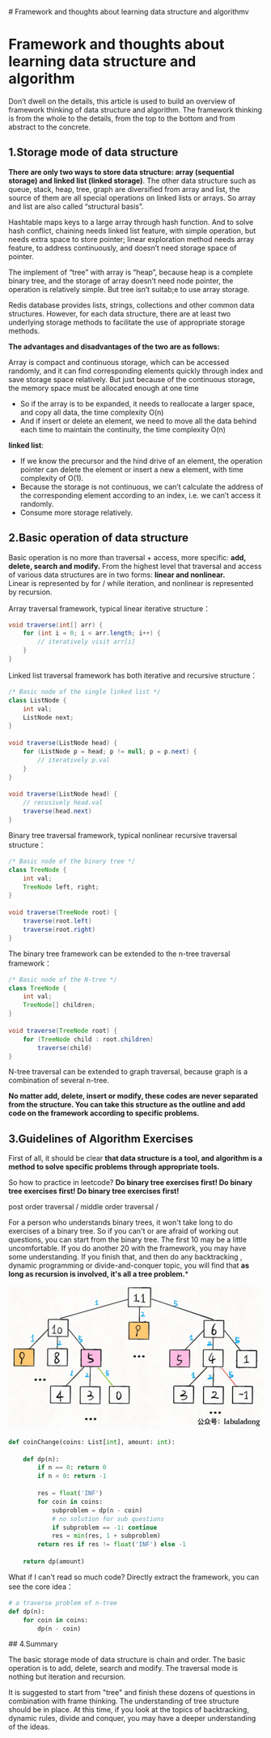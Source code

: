 \# Framework and thoughts about learning data structure and algorithmv

# Framework and thoughts about learning data structure and algorithm

Don’t dwell on the details, this article is used to build an overview of framework thinking of data structure and algorithm. The framework thinking is from the whole to the details, from the top to the bottom and from abstract to the concrete. 

## 1.Storage mode of data structure

**There are only two ways to store data structure: array (sequential storage) and linked list (linked storage)**. The other data structure such as queue, stack, heap, tree, graph are diversified from array and list, the source of them are all special operations on linked lists or arrays. So array and list are also called “structural basis”.

Hashtable maps keys to a large array through hash function. And to solve hash conflict, chaining needs linked list feature, with simple operation, but needs extra space to store pointer; linear exploration method needs array feature, to address continuously, and doesn’t need storage space of pointer.

The implement of “tree” with array is “heap”, because heap is a complete binary tree, and the storage of array doesn’t need node pointer, the operation is relatively simple. But tree isn’t suitab;e to use array storage. 

Redis database provides lists, strings, collections and other common data structures. However, for each data structure, there are at least two underlying storage methods to facilitate the use of appropriate storage methods.

**The advantages and disadvantages of the two are as follows:**

Array is compact and continuous storage, which can be accessed randomly, and it can find corresponding elements quickly through index and save storage space relatively. But just because of the continuous storage, the memory space must be allocated enough at one time 

- So if the array is to be expanded, it needs to reallocate a larger space, and copy all data, the time complexity O(n)
- And if insert or delete an element, we need to move all the data behind each time to maintain the continuity, the time complexity O(n)

**linked list**:

- If we know the precursor and the hind drive of an element, the operation pointer can delete the element or insert a new a element, with time complexity of O(1).
- Because the storage is not continuous, we can’t calculate the address of the corresponding element according to an index, i.e. we can’t access it randomly.
- Consume more storage relatively.

## 2.Basic operation of data structure

Basic operation is no more than traversal + access, more specific: **add, delete, search and modify.**
From the highest level that traversal and access of various data structures are in two forms: **linear and nonlinear.**                                                                                                   
Linear is represented by for / while iteration, and nonlinear is represented by recursion.                                                                                                                                                                                                                                                                                                                                                                                                                                                                                                                                                                                                                                                                                                                                                                                                                                                                                                                                                                                                                                                                                                                                                                                                                                                                                                                                                                                                                                                                                                                                                                                                                                                                                                                                                                                                                                                                                                                                                                                                                                                                                                                                                                                                                                                                                                                                                                                                                                                                                                                                                                                                                                                                                                                                                                                                                                                                                                                                                                                                                                                                                                                                                                                                                                                                                               

Array traversal framework, typical linear iterative structure：

```java
void traverse(int[] arr) {
    for (int i = 0; i < arr.length; i++) {
        // iteratively visit arr[i]
    }
}
```

Linked list traversal framework has both iterative and recursive structure：

```java
/* Basic node of the single linked list */
class ListNode {
    int val;
    ListNode next;
}

void traverse(ListNode head) {
    for (ListNode p = head; p != null; p = p.next) {
        // iteratively p.val
    }
}

void traverse(ListNode head) {
    // recusively head.val
    traverse(head.next)
}
```
Binary tree traversal framework, typical nonlinear recursive traversal structure：

```java
/* Basic node of the binary tree */
class TreeNode {
    int val;
    TreeNode left, right;
}

void traverse(TreeNode root) {
    traverse(root.left)
    traverse(root.right)
}
```

The binary tree framework can be extended to the n-tree traversal framework：

```java
/* Basic node of the N-tree */
class TreeNode {
    int val;
    TreeNode[] children;
}

void traverse(TreeNode root) {
    for (TreeNode child : root.children)
        traverse(child)
}
```

N-tree traversal can be extended to graph traversal, because graph is a combination of several n-tree.

**No matter add, delete, insert or modify, these codes are never separated from the structure. You can take this structure as the outline and add code on the framework according to specific problems.**

## 3.Guidelines of Algorithm Exercises

First of all, it should be clear **that data structure is a tool, and algorithm is a method to solve specific problems through appropriate tools.**

So how to practice in leetcode? **Do binary tree exercises first! Do binary tree exercises first! Do binary tree exercises first!**

post order traversal / middle order traversal / 

For a person who understands binary trees, it won't take long to do exercises of a binary tree. So if you can't or are afraid of working out questions, you can start from the binary tree. The first 10 may be a little uncomfortable. If you do another 20 with the framework, you may have some understanding. If you finish that, and then do any backtracking , dynamic programming or divide-and-conquer topic, you will find that **as long as recursion is involved, it's all a tree problem.***

![](../pictures/动态规划详解进阶/5.jpg)

```python
def coinChange(coins: List[int], amount: int):

    def dp(n):
        if n == 0: return 0
        if n < 0: return -1

        res = float('INF')
        for coin in coins:
            subproblem = dp(n - coin)
            # no solution for sub questions 
            if subproblem == -1: continue
            res = min(res, 1 + subproblem)
        return res if res != float('INF') else -1
    
    return dp(amount)
```

What if I can't read so much code? Directly extract the framework, you can see the core idea：

```python
# a traverse problem of n-tree
def dp(n):
    for coin in coins:
        dp(n - coin)
```

\## 4.Summary

The basic storage mode of data structure is chain and order. The basic operation is to add, delete, search and modify. The traversal mode is nothing but iteration and recursion.

It is suggested to start from "tree" and finish these dozens of questions in combination with frame thinking. The understanding of tree structure should be in place. At this time, if you look at the topics of backtracking, dynamic rules, divide and conquer, you may have a deeper understanding of the ideas.